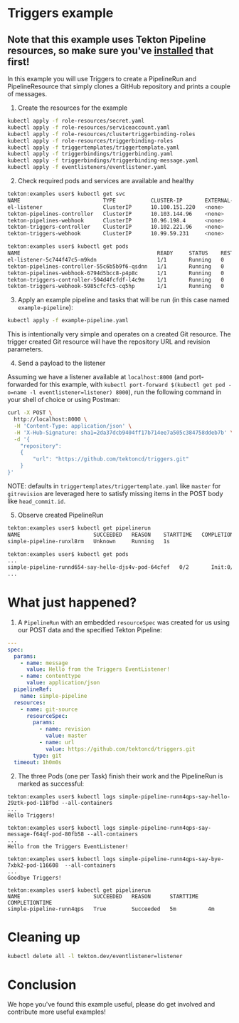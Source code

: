 # Triggers example

## Note that this example uses Tekton Pipeline resources, so make sure you've [installed](https://github.com/tektoncd/pipeline/blob/master/docs/install.md) that first!

In this example you will use Triggers to create a PipelineRun and
PipelineResource that simply clones a GitHub repository and prints a couple of
messages.

1. Create the resources for the example

```sh
kubectl apply -f role-resources/secret.yaml
kubectl apply -f role-resources/serviceaccount.yaml
kubectl apply -f role-resources/clustertriggerbinding-roles
kubectl apply -f role-resources/triggerbinding-roles
kubectl apply -f triggertemplates/triggertemplate.yaml
kubectl apply -f triggerbindings/triggerbinding.yaml
kubectl apply -f triggerbindings/triggerbinding-message.yaml
kubectl apply -f eventlisteners/eventlistener.yaml
```

2. Check required pods and services are available and healthy

```bash
tekton:examples user$ kubectl get svc
NAME                          TYPE           CLUSTER-IP       EXTERNAL-IP   PORT(S)          AGE
el-listener                   ClusterIP      10.100.151.220   <none>        8080/TCP         48s  <--- this will receive the event
tekton-pipelines-controller   ClusterIP      10.103.144.96    <none>        9090/TCP         8m34s
tekton-pipelines-webhook      ClusterIP      10.96.198.4      <none>        443/TCP          8m34s
tekton-triggers-controller    ClusterIP      10.102.221.96    <none>        9000/TCP         7m56s
tekton-triggers-webhook       ClusterIP      10.99.59.231     <none>        443/TCP          7m56s
```

```bash
tekton:examples user$ kubectl get pods
NAME                                           READY     STATUS    RESTARTS   AGE
el-listener-5c744f47c5-m9kdn                   1/1       Running   0          78s
tekton-pipelines-controller-55c6b5b9f6-qsdnn   1/1       Running   0          9m4s
tekton-pipelines-webhook-6794d5bcc8-p4p8c      1/1       Running   0          9m4s
tekton-triggers-controller-594d4fcfdf-l4c9m    1/1       Running   0          6m57s
tekton-triggers-webhook-5985cfcfc5-cq5hp       1/1       Running   0          6m50s
```

3. Apply an example pipeline and tasks that will be run (in this case named
   `example-pipeline`):

```bash
kubectl apply -f example-pipeline.yaml
```

This is intentionally very simple and operates on a created Git resource. The
trigger created Git resource will have the repository URL and revision
parameters.

4. Send a payload to the listener

Assuming we have a listener available at `localhost:8000` (and port-forwarded
for this example, with
`kubectl port-forward $(kubectl get pod -o=name -l eventlistener=listener) 8000`),
run the following command in your shell of choice or using Postman:

```bash
curl -X POST \
  http://localhost:8000 \
  -H 'Content-Type: application/json' \
  -H 'X-Hub-Signature: sha1=2da37dcb9404ff17b714ee7a505c384758ddeb7b' \
  -d '{
	"repository":
	{
		"url": "https://github.com/tektoncd/triggers.git"
	}
}'
```

NOTE: defaults in `triggertemplates/triggertemplate.yaml` like `master` for `gitrevision` are leveraged here to 
satisfy missing items in the POST body like `head_commit.id`.

5. Observe created PipelineRun

```bash
tekton:examples user$ kubectl get pipelinerun
NAME                       SUCCEEDED   REASON    STARTTIME   COMPLETIONTIME
simple-pipeline-runxl8rm   Unknown     Running   1s
```

```bash
tekton:examples user$ kubectl get pods
...
simple-pipeline-runnd654-say-hello-djs4v-pod-64cfef   0/2       Init:0/2   0          1s
...
```

# What just happened?

1. A `PipelineRun` with an embedded `resourceSpec` was created for us using our
   POST data and the specified Tekton Pipeline:

```yaml
---
spec:
  params:
    - name: message
      value: Hello from the Triggers EventListener!
    - name: contenttype
      value: application/json
  pipelineRef:
    name: simple-pipeline
  resources:
    - name: git-source
      resourceSpec:
        params:
          - name: revision
            value: master
          - name: url
            value: https://github.com/tektoncd/triggers.git
        type: git
  timeout: 1h0m0s
```

2. The three Pods (one per Task) finish their work and the PipelineRun is marked
   as successful:

```
tekton:examples user$ kubectl logs simple-pipeline-runn4qps-say-hello-29ztk-pod-118fbd --all-containers
...
Hello Triggers!
```

```
tekton:examples user$ kubectl logs simple-pipeline-runn4qps-say-message-f64qf-pod-80fb58 --all-containers
...
Hello from the Triggers EventListener!
```

```
tekton:examples user$ kubectl logs simple-pipeline-runn4qps-say-bye-7xbk2-pod-116608  --all-containers
...
Goodbye Triggers!
```

```
tekton:examples user$ kubectl get pipelinerun
NAME                       SUCCEEDED   REASON      STARTTIME   COMPLETIONTIME
simple-pipeline-runn4qps   True        Succeeded   5m          4m
```

# Cleaning up

```sh
kubectl delete all -l tekton.dev/eventlistener=listener
```

# Conclusion

We hope you've found this example useful, please do get involved and contribute
more useful examples!
